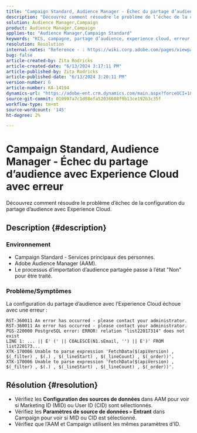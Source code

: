 ```yaml
---
title: "Campaign Standard, Audience Manager - Échec du partage d’audience avec Experience Cloud avec erreur"
description: "Découvrez comment résoudre le problème de l’échec de la configuration du partage d’audience avec Experience Cloud."
solution: Audience Manager,Campaign
product: Audience Manager,Campaign
applies-to: "Audience Manager,Campaign Standard"
keywords: "KCS, campagne, partage d’audience, experience cloud, erreur, AAM"
resolution: Resolution
internal-notes: "Reference - : https://wiki.corp.adobe.com/pages/viewpage.action?pageId=1061261145#space-menu-link-content  Resolved in - https://jira.corp.adobe.com/browse/CAMP-34744"
bug: false
article-created-by: Zita Rodricks
article-created-date: "6/13/2024 3:17:11 PM"
article-published-by: Zita Rodricks
article-published-date: "6/13/2024 3:20:11 PM"
version-number: 6
article-number: KA-14194
dynamics-url: "https://adobe-ent.crm.dynamics.com/main.aspx?forceUCI=1&pagetype=entityrecord&etn=knowledgearticle&id=0497d9fd-9729-ef11-840a-002248084fbb"
source-git-commit: 010997a7c1d08efa52036608f9b13ce192b3c35f
workflow-type: tm+mt
source-wordcount: '145'
ht-degree: 2%

---
```


# Campaign Standard, Audience Manager - Échec du partage d’audience avec Experience Cloud avec erreur


Découvrez comment résoudre le problème d’échec de la configuration du partage d’audience avec Experience Cloud.

## Description {#description}


### Environnement

- Campaign Standard - Services principaux des personnes.
- Adobe Audience Manager (AAM).
- Le processus d’importation d’audience partagée passe à l’état &quot;Non&quot; pour être traité.




### Problème/Symptômes

La configuration du partage d’audience avec l’Experience Cloud échoue avec une erreur :


```
RST-360011 An error has occurred - please contact your administrator.
RST-360011 An error has occurred - please contact your administrator.
PGS-220000 PostgreSQL error: ERROR: relation "list22017314" does not exist
LINE 1: ... || E' (' || COALESCE(N1.sEmail, '') || E')' FROM list220173...
XTK-170006 Unable to parse expression 'FetchData($(apiVersion) , $(_filter) , $(.) , $(_lineStart) , $(_lineCount) , $(_order))'.
XTK-170006 Unable to parse expression 'FetchData($(apiVersion) , $(_filter) , $(.) , $(_lineStart) , $(_lineCount) , $(_order))'.
```













## Résolution {#resolution}


- Vérifiez les <b>Configuration des sources de données </b>dans AAM pour voir si Marketing ID (MID) ou User ID (CID) sont sélectionnés.
- Vérifiez les <b>Paramètres de source de données `>`  Entrant</b> dans Campaign pour voir si MID ou CID est sélectionné.
- Vérifiez que l’AAM et Campaign utilisent les mêmes paramètres d’ID.











